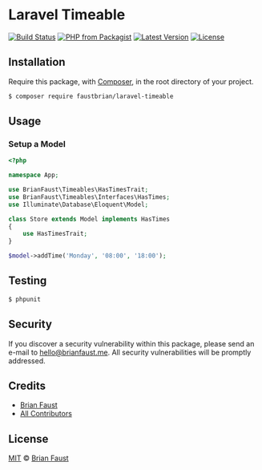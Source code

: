 #  Laravel Timeable

[![Build Status](https://img.shields.io/travis/faustbrian/Laravel-Timeable/master.svg?style=flat-square)](https://travis-ci.org/faustbrian/Laravel-Timeable)
[![PHP from Packagist](https://img.shields.io/packagist/php-v/faustbrian/laravel-timeable.svg?style=flat-square)]()
[![Latest Version](https://img.shields.io/github/release/faustbrian/Laravel-Timeable.svg?style=flat-square)](https://github.com/faustbrian/Laravel-Timeable/releases)
[![License](https://img.shields.io/packagist/l/faustbrian/Laravel-Timeable.svg?style=flat-square)](https://packagist.org/packages/faustbrian/Laravel-Timeable)

## Installation

Require this package, with [Composer](https://getcomposer.org/), in the root directory of your project.

``` bash
$ composer require faustbrian/laravel-timeable
```

## Usage

### Setup a Model
``` php
<?php

namespace App;

use BrianFaust\Timeables\HasTimesTrait;
use BrianFaust\Timeables\Interfaces\HasTimes;
use Illuminate\Database\Eloquent\Model;

class Store extends Model implements HasTimes
{
    use HasTimesTrait;
}
```

``` php
$model->addTime('Monday', '08:00', '18:00');
```

## Testing

``` bash
$ phpunit
```

## Security

If you discover a security vulnerability within this package, please send an e-mail to hello@brianfaust.me. All security vulnerabilities will be promptly addressed.

## Credits

- [Brian Faust](https://github.com/faustbrian)
- [All Contributors](../../contributors)

## License

[MIT](LICENSE) © [Brian Faust](https://brianfaust.me)
